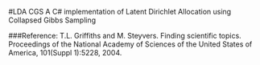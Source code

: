 #LDA CGS
A C# implementation of Latent Dirichlet Allocation using Collapsed Gibbs Sampling


###Reference:
T.L. Griffiths and M. Steyvers. Finding scientific topics. Proceedings of the National Academy of Sciences of the United States of America, 101(Suppl 1):5228, 2004.